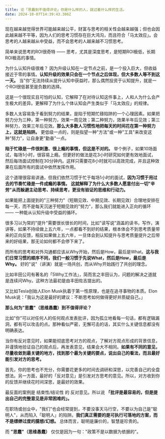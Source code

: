 ```yaml
---
title: 论「思蠢到不值得评论」你是什么样的人，就过着什么样的生活。
date: 2024-10-07T14:39:43.306Z
---
```


现在越来越觉得世界可能越来越公平，财富与思考的相关性会越来越强；但也会因此越来越不平等，因为人们的思考习惯存在巨大鸿沟，而且符合「马太效应」。会思考的人越来越从中受益，而不会思考的人越来越不习惯思考。

简单来说思考的ROI很奇特 —— 思考，尤其是深度思考，是短期ROI极低，长期ROI极高的事情。

为什么认知升级很难？ 因为升级认知在一定节点之前，是一个投入巨大，但收益接近于零的事情。**认知升级的效果只会在一个节点之后体现，但大多数人等不到这一天。** 当"你"无法持续从提升认知中获益时，那么偶然投资于认知提升，就是一个ROI很低甚至是负数的选择。

这是一个很现实且可怕的认知，它解释了在对待认知这件事上，人和人为什么会产生极大的差异。更解释了为什么个体认知会产生类似于「马太效应」的规律。

多数人太容易急于看到努力的结果，是陷于短期忙碌陷阱的一个心理因素。如果把努力分为三种，第一种努力，效果一周见效；第二种努力，效果半年后见效；第三种努力，效果三年后见效。**那么大多数人习惯性地把每天的时间花在第一种努力上，这就是陷阱。** 更低级一点的，则是指望一种"方法"或一种"工具"来改变这种"努力"，让自身更"勤奋"一点。

 **陷于忙碌是一件很刺激、很上瘾的事情，但这是不对的。** 举个例子，如果10场面试，每场1小时，很容易上瘾。但更好的做法是花3小时研究如何更有效地面试，然后每场面试控制在30分钟内。这样只需要花8小时就可以高效完成，并且这种效果在后面所有的面试中依然发挥作用。

这个道理很容易讲通，但我们依然习惯于忙于每场1小时的面试，**因为习惯于用过去的节奏忙碌是一件成瘾的事情。** **这就解释了为什么大多数人愿意付出一切"辛劳"从而躲避主动思考、持续思考，更没有验证的思维和行动力。**

如果能把上面提到的"三种努力"（短期见效、中期见效、长期见效）合理地安排在每一天，而不是每天沉迷于短期见效的"努力"，那么我们就能进入正向的循环 —— 一种能从认知升级中受益的循环。

很多习以为常的"提升"需要很长很长的时间，比如"读写说"涵盖的读书，写作，演讲等，如果不持续做上五六年，一点都看不到好的结果，根本体会不到思考质量带来的正向反馈，相反如果做上五六年，一旦体会到认知提升与思考质量提升之后带来的好结果，那无论如何都不会停下来了。

而所有的思考和对外沟通都应该从Why开始，然后是How，最后是What。**这与我们日常习惯的顺序不同，我们一般习惯于先说What，然后是How，最后是Why。** 好的"说"（讲演）就是一场共创，而从Why开始践行了共创的理念。

比如丰田公司有著名的「5Why工作法」，简而言之丰田认为，问题的解决之道就是连续问Why。这种方法最初是由丰田佐吉提出的。

又比如Tesla创始人Elon Musk执着于第一性原理，也是在追寻事物的本质。Elon Musk说：「我认为这是最好的建议：不断思考如何做得更好并质疑自己。」

**那么何为"思蠢"（思维愚蠢）到不值得评论？**

比如"你"可以对任何人的任何观点发表批评，因为孤立地看每一句话，都有逻辑漏洞，都有可以攻击的点。那种看似严密，无懈可击的话，其实什么关键信息都没有明确表达。

当你有反对意见时，如果能彻底思考对方的观点，了解对方观点形成的背景信息，并谨慎地验证自己的观点后，再发表意见，结果会大不相同。**如果有不同的意见，尽量收敛到最关键的地方，找到那个最为关键的要点，说出自己的看法，而且最好能引发对方的思考。**

首先，你的思考也不充分，你需要花更多的时间去调研和深思，以完善自己的全盘想法。另一方面，最好的「反对意见」是引发对方思考的意见。所以，对方收到你的反馈并继续花时间深思，是最好的效果。

最反面的案例是 结束性/结论性 的 反对意见。所以说 **「批评是最容易的，但是提出自己的完整意见是非常困难的」。** 

在职场或创业中，"我们"也会经常提到，不要没事天马行空，不要以为自己是"聪明人"，从而陷入「聪明人」的陷阱。**我们真正需要的是可执行可落地的方案，而不是缥缈过度的臆想/幻想。** 总体而言，聪明是廉价的，智慧是珍贵的。

而 **"思蠢"（思维愚蠢）** 仅仅是因为一句："政策不是以数据为依据的"。